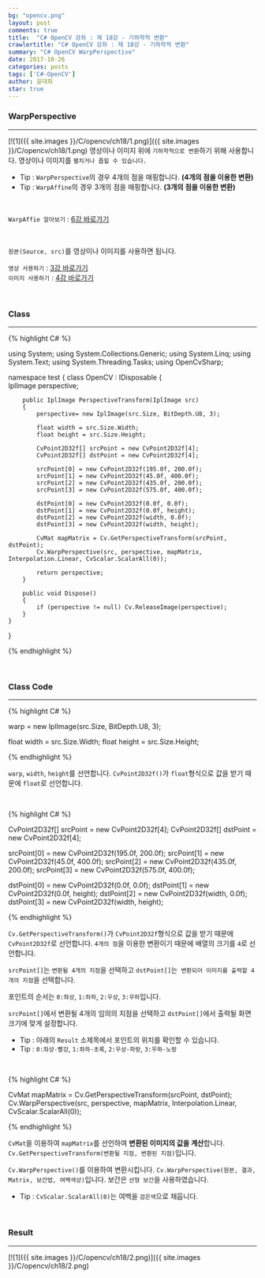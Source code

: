 ```yaml
---
bg: "opencv.png"
layout: post
comments: true
title:  "C# OpenCV 강좌 : 제 18강 - 기하학적 변환"
crawlertitle: "C# OpenCV 강좌 : 제 18강 - 기하학적 변환"
summary: "C# OpenCV WarpPerspective"
date: 2017-10-26
categories: posts
tags: ['C#-OpenCV']
author: 윤대희
star: true
---
```


### WarpPerspective ###
----------
[![1]({{ site.images }}/C/opencv/ch18/1.png)]({{ site.images }}/C/opencv/ch18/1.png)
영상이나 이미지 위에 `기하학적으로 변환`하기 위해 사용합니다. 영상이나 이미지를 `펼치거나 좁힐 수 있습니다.`

* Tip : `WarpPerspective`의 경우 4개의 점을 매핑합니다. **(4개의 점을 이용한 변환)**
* Tip : `WarpAffine`의 경우 3개의 점을 매핑합니다. **(3개의 점을 이용한 변환)**

<br>

`WarpAffie 알아보기` : [6강 바로가기][6강]

<br>    

`원본(Source, src)`를 영상이나 이미지를 사용하면 됩니다.
<br>

`영상 사용하기` : [3강 바로가기][3강]
<br>
`이미지 사용하기` : [4강 바로가기][4강]

<br>

### Class ###
----------

{% highlight C# %}

using System;
using System.Collections.Generic;
using System.Linq;
using System.Text;
using System.Threading.Tasks;
using OpenCvSharp;

namespace test
{
    class OpenCV : IDisposable
    {  
        IplImage perspective;        
            
        public IplImage PerspectiveTransform(IplImage src)
        {
            perspective= new IplImage(src.Size, BitDepth.U8, 3);
        
            float width = src.Size.Width;
            float height = src.Size.Height;
        
            CvPoint2D32f[] srcPoint = new CvPoint2D32f[4]; 
            CvPoint2D32f[] dstPoint = new CvPoint2D32f[4];
        
            srcPoint[0] = new CvPoint2D32f(195.0f, 200.0f);
            srcPoint[1] = new CvPoint2D32f(45.0f, 400.0f);
            srcPoint[2] = new CvPoint2D32f(435.0f, 200.0f);
            srcPoint[3] = new CvPoint2D32f(575.0f, 400.0f);
        
            dstPoint[0] = new CvPoint2D32f(0.0f, 0.0f);
            dstPoint[1] = new CvPoint2D32f(0.0f, height);
            dstPoint[2] = new CvPoint2D32f(width, 0.0f);
            dstPoint[3] = new CvPoint2D32f(width, height);
        
            CvMat mapMatrix = Cv.GetPerspectiveTransform(srcPoint, dstPoint);
            Cv.WarpPerspective(src, perspective, mapMatrix, Interpolation.Linear, CvScalar.ScalarAll(0));
        
            return perspective;
        }
            
        public void Dispose()
        {
            if (perspective != null) Cv.ReleaseImage(perspective);        
        }
    }
}

{% endhighlight %}

<br>

### Class Code ###
----------

{% highlight C# %}

warp = new IplImage(src.Size, BitDepth.U8, 3);

float width = src.Size.Width;
float height = src.Size.Height;

{% endhighlight %}

`warp`, `width`, `height`를 선언합니다. `CvPoint2D32f()`가 `float`형식으로 값을 받기 때문에 `float`로 선언합니다.

<br>

{% highlight C# %}

CvPoint2D32f[] srcPoint = new CvPoint2D32f[4]; 
CvPoint2D32f[] dstPoint = new CvPoint2D32f[4];

srcPoint[0] = new CvPoint2D32f(195.0f, 200.0f);
srcPoint[1] = new CvPoint2D32f(45.0f, 400.0f);
srcPoint[2] = new CvPoint2D32f(435.0f, 200.0f);
srcPoint[3] = new CvPoint2D32f(575.0f, 400.0f);

dstPoint[0] = new CvPoint2D32f(0.0f, 0.0f);
dstPoint[1] = new CvPoint2D32f(0.0f, height);
dstPoint[2] = new CvPoint2D32f(width, 0.0f);
dstPoint[3] = new CvPoint2D32f(width, height);

{% endhighlight %}

`Cv.GetPerspectiveTransform()`가 `CvPoint2D32f`형식으로 값을 받기 때문에 `CvPoint2D32f`로 선언합니다. `4개의 점`을 이용한 변환이기 때문에 배열의 크기를 `4`로 선언합니다.


`srcPoint[]`는 `변환될 4개의 지점`을 선택하고 `dstPoint[]`는` 변환되어 이미지를 출력할 4개의 지점`을 선택합니다.


포인트의 순서는 `0:좌상`, `1:좌하`, `2:우상`, `3:우하`입니다.


`srcPoint[]`에서 변환될 4개의 임의의 지점을 선택하고 `dstPoint[]`에서 출력될 화면 크기에 맞게 설정합니다.


* Tip : 아래의 `Result` 소제목에서 포인트의 위치를 확인할 수 있습니다.
* Tip : `0:좌상-빨강`, `1:좌하-초록`, `2:우상-파랑`, `3:우하-노랑`

<br>

{% highlight C# %}

CvMat mapMatrix = Cv.GetPerspectiveTransform(srcPoint, dstPoint);
Cv.WarpPerspective(src, perspective, mapMatrix, Interpolation.Linear, CvScalar.ScalarAll(0));

{% endhighlight %}

`CvMat`을 이용하여 `mapMatrix`를 선언하여 **변환된 이미지의 값을 계산**합니다. ` Cv.GetPerspectiveTransform(변환될 지점, 변환된 지점)`입니다. 

`Cv.WarpPerspective()`를 이용하여 변환시킵니다. `Cv.WarpPerspective(원본, 결과, Matrix, 보간법, 여백색상)`입니다. 보간은 `선형 보간`을 사용하였습니다.

* Tip : `CvScalar.ScalarAll(0)`는 여백을 `검은색`으로 채웁니다.


<br>

### Result ###
----------
[![1]({{ site.images }}/C/opencv/ch18/2.png)]({{ site.images }}/C/opencv/ch18/2.png)
<br>

[3강]: https://076923.github.io/posts/C-opencv-3/
[4강]: https://076923.github.io/posts/C-opencv-4/
[6강]: https://076923.github.io/posts/C-opencv-6/
